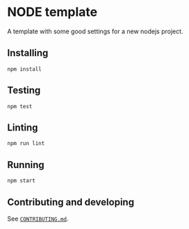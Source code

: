 # NODE template

A template with some good settings for a new nodejs project.

## Installing
`npm install`

## Testing

`npm test`

## Linting
`npm run lint`

## Running
`npm start`

## Contributing and developing
See [`CONTRIBUTING.md`](/CONTRIBUTING.md).